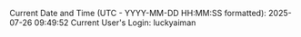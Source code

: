 Current Date and Time (UTC - YYYY-MM-DD HH:MM:SS formatted): 2025-07-26 09:49:52
Current User's Login: luckyaiman
